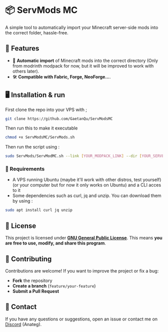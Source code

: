 # 📦 ServMods MC

A simple tool to automatically import your Minecraft server-side mods into the correct folder, hassle-free.

## 🚀 Features

- 📂 **Automatic import** of Minecraft mods into the correct directory (Only from modrinth modpack for now, but it will be improved to work with others later).
- 🛠️ **Compatible with Fabric, Forge, NeoForge...**.

## 🖥️ Installation & run
First clone the repo into your VPS with ;
```bash
git clone https://github.com/GaetanQu/ServModsMC
```
Then run this to make it executable
```bash
chmod +x ServModsMC/ServMods.sh
```
Then run the script using :
```bash
sudo ServMods/ServModMC.sh --link [YOUR_MODPACK_LINK] --dir [YOUR_SERVER_DIRECTORY]
```

### 📌 Requirements

- A VPS running Ubuntu (maybe it'll work with other distros, test yourself) (or your computer but for now it only works on Ubuntu) and a CLI acces to it
- Some dependencies such as curl, jq and unzip. You can download them by using :
```bash
sudo apt install curl jq unzip
``` 

## 📜 License

This project is licensed under **[GNU General Public License](https://www.gnu.org/licenses/gpl-3.0.fr.html#license-text)**.
This means **you are free to use, modify, and share this program**. 

## 🤝 Contributing

Contributions are welcome!
If you want to improve the project or fix a bug:
- **Fork** the repository
- **Create a branch** (`feature/your-feature`)
- **Submit a Pull Request**

## 📩 Contact

If you have any questions or suggestions, open an issue or contact me on [Discord](#) (Anateg).

